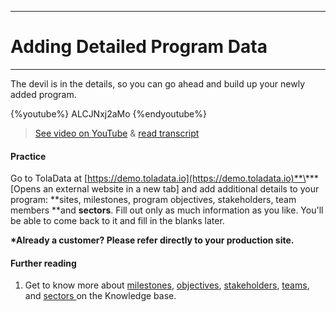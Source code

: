 ****
# Adding Detailed Program Data
---

The devil is in the details, so you can go ahead and build up your newly added program.

{%youtube%} ALCJNxj2aMo {%endyoutube%}  
> [See video on YouTube](https://www.youtube.com/embed/ALCJNxj2aMo?rel=0) & [read transcript](https://docs.google.com/document/d/1DCaeMviBwSO5hGSfeh6Y9McPI6D1dzxJyDs5kKa4wug/edit#heading=h.qlyc9i89r3ud)

#### Practice

Go to TolaData at [https://demo.toladata.io](https://demo.toladata.io)**\*** \[Opens an external website in a new tab\] and add additional details to your program: **sites, milestones, program objectives, stakeholders, team members **and **sectors**. Fill out only as much information as you like. You'll be able to come back to it and fill in the blanks later.

**\*Already a customer? Please refer directly to your production site.**

#### Further reading

1. Get to know more about [milestones](https://help.toladata.com/en/6-programs/milestones.html), [objectives](https://help.toladata.com/en/6-programs/objectives.html), [stakeholders](https://help.toladata.com/en/6-programs/stakeholder.html), [teams](https://help.toladata.com/en/6-programs/team.html), and [sectors ](https://help.toladata.com/en/6-programs/sector.html) on the Knowledge base.



